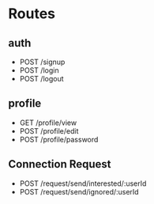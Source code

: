 # Routes

## auth

- POST /signup
- POST /login
- POST /logout

## profile

- GET /profile/view
- POST /profile/edit
- POST /profile/password

## Connection Request

- POST /request/send/interested/:userId
- POST /request/send/ignored/:userId
